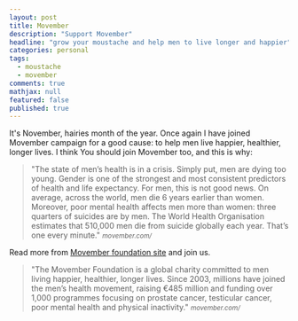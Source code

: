 ```yaml
---
layout: post
title: Movember
description: "Support Movember"
headline: "grow your moustache and help men to live longer and happier"
categories: personal
tags: 
  - moustache
  - movember
comments: true
mathjax: null
featured: false
published: true
---
```


It's November, hairies month of the year. Once again I have joined Movember campaign for a good cause: to help men live happier, healthier, longer lives.
I think You should join Movember too, and this is why:

>&quot;The state of men’s health is in a crisis. Simply put, men are dying too young.
Gender is one of the strongest and most consistent predictors of health and life expectancy. For men, this is not good news. On average, across the world, men die 6 years earlier than women.
Moreover, poor mental health affects men more than women: three quarters of suicides are by men. The World Health Organisation estimates that 510,000 men die from suicide globally each year. That’s one every minute.&quot;
><cite><small>movember.com/</small></cite>
 
Read more from [Movember foundation site](movember.com) and join us.

>&quot;The Movember Foundation is a global charity committed to men living happier, healthier, longer lives. Since 2003, millions have joined the men’s health movement, raising €485 million and funding over 1,000 programmes focusing on prostate cancer, testicular cancer, poor mental health and physical inactivity.&quot;
><cite><small>movember.com/</small></cite>

